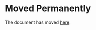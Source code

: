 Moved Permanently
=================

The document has moved
[here](https://www.ledevoir.com/international/actualites-internationales/494949/envoyer-des-avions-de-nourriture-en-somalie-ne-sauvera-personne-de-la-famine).
